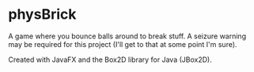 # physBrick

A game where you bounce balls around to break stuff. 
A seizure warning may be required for this project (I'll get to that at some point I'm sure). 

Created with JavaFX and the Box2D library for Java (JBox2D).
